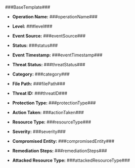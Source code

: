 ﻿###BaseTemplate###

- **Operation Name:** ###operationName###
- **Level:** ###level###
- **Event Source:** ###eventSource###
- **Status:**  ###status###
- **Event Timestamp:** ###eventTimestamp###

- **Threat Status:** ###threatStatus###
- **Category:** ###category###
- **File Path:** ###filePath###
- **Threat ID:** ###threatID###
- **Protection Type:** ###protectionType###
- **Action Taken:** ###actionTaken###
- **Resource Type:** ###resourceType###
- **Severity:** ###severity###
- **Compromised Entity:** ###compromisedEntity###
- **Remediation Steps:** ###remediationSteps###
- **Attacked Resource Type:** ###attackedResourceType###
